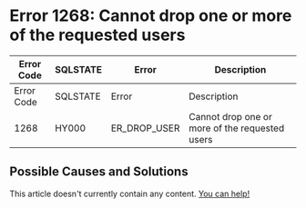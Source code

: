 
# Error 1268: Cannot drop one or more of the requested users


| Error Code | SQLSTATE | Error | Description |
| --- | --- | --- | --- |
| Error Code | SQLSTATE | Error | Description |
| 1268 | HY000 | ER_DROP_USER | Cannot drop one or more of the requested users |




## Possible Causes and Solutions


This article doesn't currently contain any content. [You can help!](/en/writing-and-editing-knowledge-base-articles/)

